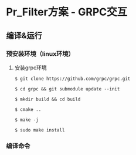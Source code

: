 # Pr_Filter方案 - GRPC交互

## 编译&运行

### 预安装环境（linux环境）
1. 安装grpc环境
    ```
    $ git clone https://github.com/grpc/grpc.git 

    $ cd grpc && git submodule update --init

    $ mkdir build && cd build

    $ cmake ..

    $ make -j

    $ sudo make install
    ```

### 编译命令
